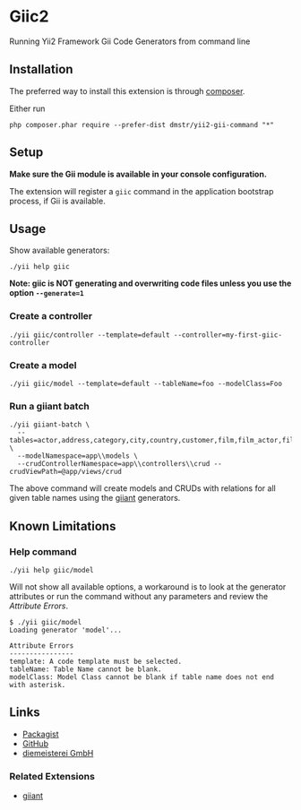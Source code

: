 Giic2
=====

Running Yii2 Framework Gii Code Generators from command line

Installation
------------

The preferred way to install this extension is through [composer](http://getcomposer.org/download/).

Either run

```
php composer.phar require --prefer-dist dmstr/yii2-gii-command "*"
```

Setup
-----

**Make sure the Gii module is available in your console configuration.**

The extension will register a `giic` command in the application bootstrap process, if Gii is available.


Usage
-----

Show available generators:

```
./yii help giic
```

**Note: giic is NOT generating and overwriting code files unless you use the option `--generate=1`**

### Create a controller

```
./yii giic/controller --template=default --controller=my-first-giic-controller
```

### Create a model

```
./yii giic/model --template=default --tableName=foo --modelClass=Foo
```

### Run a giiant batch

```
./yii giiant-batch \
  --tables=actor,address,category,city,country,customer,film,film_actor,film_category,film_text,inventory,language,payment,rental,staff,store \
  --modelNamespace=app\\models \
  --crudControllerNamespace=app\\controllers\\crud --crudViewPath=@app/views/crud
```

The above command will create models and CRUDs with relations for all given table names
using the [giiant](https://github.com/schmunk42/yii2-giiant) generators.


Known Limitations
-----------------

### Help command

```
./yii help giic/model
```

Will not show all available options, a workaround is to look at the generator attributes or run the command without any
parameters and review the *Attribute Errors*.

```
$ ./yii giic/model
Loading generator 'model'...

Attribute Errors
----------------
template: A code template must be selected.
tableName: Table Name cannot be blank.
modelClass: Model Class cannot be blank if table name does not end with asterisk.
```


Links
-----

- [Packagist](https://packagist.org/packages/dmstr/yii2-gii-command)
- [GitHub](https://github.com/dmstr/yii2-gii-command)
- [diemeisterei GmbH](http://diemeisterei.de)

### Related Extensions

- [giiant](https://github.com/schmunk42/yii2-giiant)